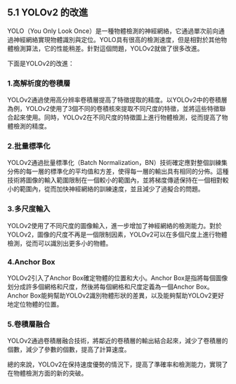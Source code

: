 ## 5.1 YOLOv2 的改進

YOLO（You Only Look Once）是一種物體檢測的神經網絡，它通過單次前向通過神經網絡實現物體識別與定位。YOLO具有很高的檢測速度，但是相對於其他物體檢測算法，它的性能稍差。針對這個問題，YOLOv2就做了很多改進。

下面是YOLOv2的改進：

### 1.高解析度的卷積層

YOLOv2通過使用高分辨率卷積層提高了特徵提取的精度。以YOLOv2中的卷積層為例，YOLOv2使用了3個不同的卷積核來提取不同尺度的特徵，並將這些特徵聯合起來使用。同時，YOLOv2在不同尺度的特徵圖上進行物體檢測，從而提高了物體檢測的精度。

### 2.批量標準化

YOLOv2通過批量標準化（Batch Normalization，BN）技術確定應對整個訓練集分佈的每一層的標準化的平均值和方差，使得每一層的輸出具有相同的分佈。這種技術將圖像的輸入範圍限制在一個較小的範圍內，並將梯度傳遞保持在一個相對較小的範圍內，從而加快神經網絡的訓練速度，並且減少了過擬合的問題。

### 3.多尺度輸入

YOLOv2使用了不同尺度的圖像輸入，進一步增加了神經網絡的檢測能力。對於YOLOv2，圖像的尺度不再是一個限制因素，YOLOv2可以在多個尺度上進行物體檢測，從而可以識別出更多小的物體。

### 4.Anchor Box

YOLOv2引入了Anchor Box確定物體的位置和大小。Anchor Box是指將每個圖像划分成許多個網格和尺度，然後將每個網格和尺度定義為一個Anchor Box。Anchor Box能夠幫助YOLOv2識別物體形狀的差異，以及能夠幫助YOLOv2更好地定位物體的位置。

### 5.卷積層融合

YOLOv2通過卷積層融合技術，將鄰近的卷積層的輸出結合起來，減少了卷積層的個數，減少了參數的個數，提高了計算速度。

總的來說，YOLOv2在保持速度優勢的情況下，提高了準確率和檢測能力，實現了在物體檢測方面的新的突破。